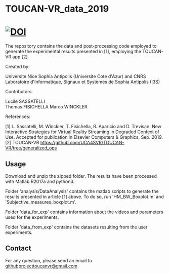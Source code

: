# TOUCAN-VR_data_2019
# [![DOI](https://zenodo.org/badge/125753852.svg)](https://zenodo.org/badge/latestdoi/125753852)


The repository contains the data and post-processing code employed to generate the experimental results presented in [1], employing the TOUCAN-VR app [2].

Created by:

Universite Nice Sophia Antipolis (Universite Cote d'Azur) and CNRS  
Laboratoire d'Informatique, Signaux et Systèmes de Sophia Antipolis (I3S)

Contributors:

Lucile SASSATELLI  
Thomas FISICHELLA
Marco WINCKLER

References:

[1] L. Sassatelli, M. Winckler, T. Fisichella, R. Aparicio and D. Trevisan. New Interactive Strategies for Virtual Reality Streaming in Degraded Context of Use. Accepted for publication in Elsevier Computers & Graphics, Sep. 2019.  
[2] TOUCAN-VR https://github.com/UCA4SVR/TOUCAN-VR/tree/generalized_ops

## Usage
Download and unzip the zipped folder. The results have been processed with Matlab R2017a and python3.  

Folder 'analysis/DataAnalysis' contains the matlab scripts to generate the results presented in article [1] above. To do so, run 'HM_BW_Boxplot.m' and 'Subjective_measures_boxplot.m'.  

Folder 'data_for_exp' contains information about the videos and parameters used for the experiments.  

Folder 'data_from_exp' contains the datasets resulting from the user experiments.

## Contact
For any question, please send an email to githubprojecttoucanvr@gmail.com
